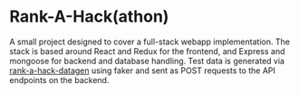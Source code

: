 # Rank-A-Hack(athon)
A small project designed to cover a full-stack webapp implementation.
The stack is based around React and Redux for the frontend, and Express and mongoose for backend and database handling.
Test data is generated via [rank-a-hack-datagen](https://github.com/francodml/rank-a-hack-datagen) using faker and sent as POST requests to the API endpoints on the backend.
